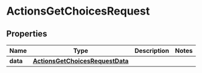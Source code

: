 

# ActionsGetChoicesRequest


## Properties

| Name | Type | Description | Notes |
|------------ | ------------- | ------------- | -------------|
|**data** | [**ActionsGetChoicesRequestData**](ActionsGetChoicesRequestData.md) |  |  |



